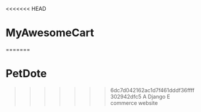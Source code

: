 <<<<<<< HEAD
# MyAwesomeCart
=======
# PetDote
>>>>>>> 6dc7d042162ac1d7f461dddf36ffff302942dfc5
A Django E commerce website
